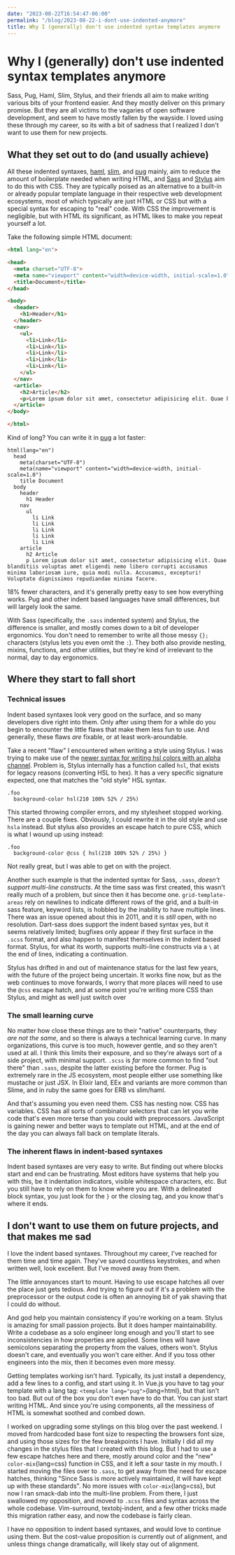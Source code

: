 ```yaml
---
date: "2023-08-22T16:54:47-06:00"
permalink: "/blog/2023-08-22-i-dont-use-indented-anymore"
title: Why I (generally) don't use indented syntax templates anymore
---
```


# Why I (generally) don't use indented syntax templates anymore

Sass, Pug, Haml, Slim, Stylus, and their friends all aim to make writing various bits of your frontend easier. And they mostly deliver on this primary promise. But they are all victims to the vagaries of open software development, and seem to have mostly fallen by the wayside. I loved using these through my career, so its with a bit of sadness that I realized I don't want to use them for new projects.

## What they set out to do (and usually achieve)

All these indented syntaxes, [haml][], [slim][], and [pug][] mainly, aim to reduce the amount of boilerplate needed when writing HTML, and [Sass][] and [Stylus][] aim to do this with CSS. They are typically poised as an alternative to a built-in or already popular template language in their respective web development ecosystems, most of which typically are just HTML or CSS but with a special syntax for escaping to "real" code. With CSS the improvement is negligible, but with HTML its significant, as HTML likes to make you repeat yourself a lot.

Take the following simple HTML document:

```html
<html lang="en">

<head>
  <meta charset="UTF-8">
  <meta name="viewport" content="width=device-width, initial-scale=1.0">
  <title>Document</title>
</head>

<body>
  <header>
    <h1>Header</h1>
  </header>
  <nav>
    <ul>
      <li>Link</li>
      <li>Link</li>
      <li>Link</li>
      <li>Link</li>
      <li>Link</li>
    </ul>
  </nav>
  <article>
    <h2>Article</h2>
    <p>Lorem ipsum dolor sit amet, consectetur adipisicing elit. Quae blanditiis voluptas amet eligendi nemo libero corrupti accusamus minima laboriosam iure, quia modi nulla. Accusamus, excepturi! Voluptate dignissimos repudiandae minima facere.</p>
  </article>
</body>

</html>
```

Kind of long? You can write it in [pug][] a lot faster:

```pug
html(lang="en")
  head
    meta(charset="UTF-8")
    meta(name="viewport" content="width=device-width, initial-scale=1.0")
    title Document
  body
    header
      h1 Header
    nav
      ul
        li Link
        li Link
        li Link
        li Link
        li Link
    article
      h2 Article
      p Lorem ipsum dolor sit amet, consectetur adipisicing elit. Quae blanditiis voluptas amet eligendi nemo libero corrupti accusamus minima laboriosam iure, quia modi nulla. Accusamus, excepturi! Voluptate dignissimos repudiandae minima facere.
```

18% fewer characters, and it's generally pretty easy to see how everything works. Pug and other indent based languages have small differences, but will largely look the same.

With Sass (specifically, the `.sass` indented system) and Stylus, the difference is smaller, and mostly comes down to a bit of developer ergonomics. You don't need to remember to write all those messy `{};` characters (stylus lets you even omit the `:`). They both also provide nesting, mixins, functions, and other utilities, but they're kind of irrelevant to the normal, day to day ergonomics.

## Where they start to fall short

### Technical issues

Indent based syntaxes look very good on the surface, and so many developers dive right into them. Only after using them for a while do you begin to encounter the little flaws that make them less fun to use. And generally, these flaws _are_ fixable, or at least work-aroundable.

Take a recent "flaw" I encountered when writing a style using Stylus. I was trying to make use of the [newer syntax for writing hsl colors with an alpha channel](https://developer.mozilla.org/en-US/docs/Web/CSS/color_value/hsl). Problem is, Stylus internally has a function called `hsl`, that exists for legacy reasons (converting HSL to hex). It has a very specific signature expected, one that matches the "old style" HSL syntax.

```styl
.foo
  background-color hsl(210 100% 52% / 25%)
```

This started throwing compiler errors, and my stylesheet stopped working. There are a couple fixes. Obviously, I could rewrite it in the old style and use `hsla` instead. But stylus also provides an escape hatch to pure CSS, which is what I wound up using instead:

```styl
.foo
  background-color @css { hsl(210 100% 52% / 25%) }
```

Not really great, but I was able to get on with the project.

Another such example is that the indented syntax for Sass, `.sass`, _doesn't support multi-line constructs_. At the time sass was first created, this wasn't really much of a problem, but since then it has become one. `grid-template-areas` rely on newlines to indicate different rows of the grid, and a built-in sass feature, keyword lists, is hobbled by the inability to have multiple lines. There was an issue opened about this in 2011, and it is _still_ open, with no resolution. Dart-sass does support the indent based syntax yes, but it seems relatively limited; bugfixes only appear if they first surface in the `.scss` format, and also happen to manifest themselves in the indent based format. Stylus, for what its worth, supports multi-line constructs via a `\` at the end of lines, indicating a continuation.

Stylus has drifted in and out of maintenance status for the last few years, with the future of the project being uncertain. It works fine now, but as the web continues to move forwards, I worry that more places will need to use the `@css` escape hatch, and at some point you're writing more CSS than Stylus, and might as well just switch over

### The small learning curve

No matter how close these things are to their "native" counterparts, they _are not the same_, and so there is always a technical learning curve. In many organizations, this curve is too much, however gentle, and so they aren't used at all. I think this limits their exposure, and so they're always sort of a side project, with minimal support. `.scss` is _far_ more common to find "out there" than `.sass`, despite the latter existing before the former. Pug is extremely rare in the JS ecosystem, most people either use something like mustache or just JSX. In Elixir land, EEx and variants are more common than Slime, and in ruby the same goes for ERB vs slim/haml.

And that's assuming you even need them. CSS has nesting now. CSS has variables. CSS has all sorts of combinator selectors that can let you write code that's even more terse than you could with preprocessors. JavaScript is gaining newer and better ways to template out HTML, and at the end of the day you can always fall back on template literals.

### The inherent flaws in indent-based syntaxes

Indent based syntaxes are very easy to write. But finding out where blocks start and end can be frustrating. Most editors have systems that help you with this, be it indentation indicators, visible whitespace characters, etc. But you still have to rely on them to know where you are. With a delineated block syntax, you just look for the `}` or the closing tag, and you know that's where it ends.

## I don't want to use them on future projects, and that makes me sad

I love the indent based syntaxes. Throughout my career, I've reached for them time and time again. They've saved countless keystrokes, and when written well, look excellent. But I've moved away from them.

The little annoyances start to mount. Having to use escape hatches all over the place just gets tedious. And trying to figure out if it's a problem with the preprocessor or the output code is often an annoying bit of yak shaving that I could do without.

And god help you maintain consistency if you're working on a team. Stylus is amazing for small passion projects. But it does hamper maintainability. Write a codebase as a solo engineer long enough and you'll start to see inconsistencies in how properties are applied. Some lines will have semicolons separating the property from the values, others won't. Stylus doesn't care, and eventually you won't care either. And if you toss other engineers into the mix, then it becomes even more messy.

Getting templates working isn't hard. Typically, its just install a dependency, add a few lines to a config, and start using it. In Vue.js you have to tag your template with a lang tag: `<template lang="pug">`{lang=html}, but that isn't too bad. But out of the box you don't even have to do that. You can just start writing HTML. And since you're using components, all the messiness of HTML is somewhat soothed and combed down.

I worked on upgrading some stylings on this blog over the past weekend. I moved from hardcoded base font size to respecting the browsers font size, and using those sizes for the few breakpoints I have. Initially I did all my changes in the stylus files that I created with this blog. But I had to use a few escape hatches here and there, mostly around color and the "new" `color-mix`{lang=css} function in CSS, and it left a sour taste in my mouth. I started moving the files over to `.sass`, to get away from the need for escape hatches, thinking "Since Sass is more actively maintained, it will have kept up with these standards". No more issues with `color-mix`{lang=css}, but now I ran smack-dab into the multi-line problem. From there, I just swallowed my opposition, and moved to `.scss` files and syntax across the whole codebase. Vim-surround, textobj-indent, and a few other tricks made this migration rather easy, and now the codebase is fairly clean.

I have no opposition to indent based syntaxes, and would love to continue using them. But the cost-value proposition is currently out of alignment, and unless things change dramatically, will likely stay out of alignment.

[haml]: https://haml.info
[pug]: https://pugjs.org/api/getting-started.html
[sass]: https://sass-lang.com
[slim]: https://slim-template.github.io
[stylus]: https://stylus-lang.com
